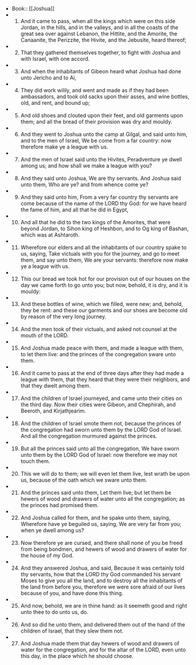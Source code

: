 - Book:: [[Joshua]]
- 1. And it came to pass, when all the kings which were on this side Jordan, in the hills, and in the valleys, and in all the coasts of the great sea over against Lebanon, the Hittite, and the Amorite, the Canaanite, the Perizzite, the Hivite, and the Jebusite, heard thereof;
- 2. That they gathered themselves together, to fight with Joshua and with Israel, with one accord.
- 3. And when the inhabitants of Gibeon heard what Joshua had done unto Jericho and to Ai,
- 4. They did work wilily, and went and made as if they had been ambassadors, and took old sacks upon their asses, and wine bottles, old, and rent, and bound up;
- 5. And old shoes and clouted upon their feet, and old garments upon them; and all the bread of their provision was dry and mouldy.
- 6. And they went to Joshua unto the camp at Gilgal, and said unto him, and to the men of Israel, We be come from a far country: now therefore make ye a league with us.
- 7. And the men of Israel said unto the Hivites, Peradventure ye dwell among us; and how shall we make a league with you?
- 8. And they said unto Joshua, We are thy servants. And Joshua said unto them, Who are ye? and from whence come ye?
- 9. And they said unto him, From a very far country thy servants are come because of the name of the LORD thy God: for we have heard the fame of him, and all that he did in Egypt,
- 10. And all that he did to the two kings of the Amorites, that were beyond Jordan, to Sihon king of Heshbon, and to Og king of Bashan, which was at Ashtaroth.
- 11. Wherefore our elders and all the inhabitants of our country spake to us, saying, Take victuals with you for the journey, and go to meet them, and say unto them, We are your servants: therefore now make ye a league with us.
- 12. This our bread we took hot for our provision out of our houses on the day we came forth to go unto you; but now, behold, it is dry, and it is mouldy:
- 13. And these bottles of wine, which we filled, were new; and, behold, they be rent: and these our garments and our shoes are become old by reason of the very long journey.
- 14. And the men took of their victuals, and asked not counsel at the mouth of the LORD.
- 15. And Joshua made peace with them, and made a league with them, to let them live: and the princes of the congregation sware unto them.
- 16. And it came to pass at the end of three days after they had made a league with them, that they heard that they were their neighbors, and that they dwelt among them.
- 17. And the children of Israel journeyed, and came unto their cities on the third day. Now their cities were Gibeon, and Chephirah, and Beeroth, and Kirjathjearim.
- 18. And the children of Israel smote them not, because the princes of the congregation had sworn unto them by the LORD God of Israel. And all the congregation murmured against the princes.
- 19. But all the princes said unto all the congregation, We have sworn unto them by the LORD God of Israel: now therefore we may not touch them.
- 20. This we will do to them; we will even let them live, lest wrath be upon us, because of the oath which we sware unto them.
- 21. And the princes said unto them, Let them live; but let them be hewers of wood and drawers of water unto all the congregation; as the princes had promised them.
- 22. And Joshua called for them, and he spake unto them, saying, Wherefore have ye beguiled us, saying, We are very far from you; when ye dwell among us?
- 23. Now therefore ye are cursed, and there shall none of you be freed from being bondmen, and hewers of wood and drawers of water for the house of my God.
- 24. And they answered Joshua, and said, Because it was certainly told thy servants, how that the LORD thy God commanded his servant Moses to give you all the land, and to destroy all the inhabitants of the land from before you, therefore we were sore afraid of our lives because of you, and have done this thing.
- 25. And now, behold, we are in thine hand: as it seemeth good and right unto thee to do unto us, do.
- 26. And so did he unto them, and delivered them out of the hand of the children of Israel, that they slew them not.
- 27. And Joshua made them that day hewers of wood and drawers of water for the congregation, and for the altar of the LORD, even unto this day, in the place which he should choose.
